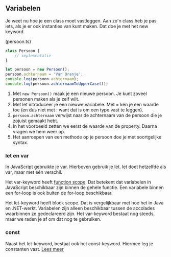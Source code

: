 ## Variabelen

Je weet nu hoe je een class moet vastleggen. Aan zo'n class heb je pas iets, als je er ook instanties van kunt maken. 
Dat doe je met het new keyword.

(persoon.ts)
```TypeScript
class Persoon {
    // implementatie
}

let persoon = new Persoon();
persoon.achternaam = 'Van Oranje';
console.log(persoon.achternaam);
console.log(persoon.achternaamToUpperCase());
```

1. Met `new Persoon()` maak je een nieuwe persoon. Je kunt zoveel personen maken als je zelf wilt.
2. Met let introduceer je een nieuwe variabele. Met = ken je een waarde toe (en dus niet met : want dat is om een type
   vast te leggen).
4. `persoon.achternaam` verwijst naar de achternaam van de persoon die je zojuist gemaakt hebt.
5. In het voorbeeld zetten we eerst de waarde van de property. Daarna vragen we hem weer op.
6. Het aanroepen van een methode op je persoon doe je met soortgelijke syntax.

### let en var

In JavaScript gebruikte je var. Hierboven gebruik je let. let doet hetzelfde als var, maar met &eacute;&eacute;n
verschil.

Het var-keyword heeft [function scope](http://www.w3schools.com/js/js_scope.asp). Dat betekent dat variabelen in 
JavaScript beschikbaar zijn binnen de gehele functie. Een variabele binnen een for-loop is ook buiten de for-loop
beschikbaar.

Het let-keyword heeft block scope. Dat is vergelijkbaar met hoe het in Java en .NET-werkt. Variabelen zijn alleen
beschikbaar tussen de accolades waarbinnen ze gedeclareerd zijn. Het var-keyword bestaat nog steeds, maar we raden je af 
om dat nog te gebruiken.

### const

Naast het let-keyword, bestaat ook het const-keyword. Hiermee leg je constanten vast.
[Lees meer](https://www.typescriptlang.org/docs/handbook/variable-declarations.html)